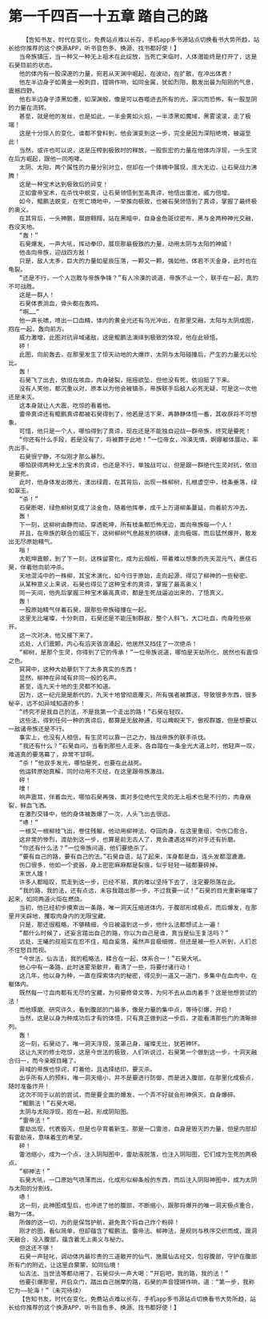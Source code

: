 # 第一千四百一十五章 踏自己的路
        【告知书友，时代在变化，免费站点难以长存，手机app多书源站点切换看书大势所趋，站长给你推荐的这个换源APP，听书音色多、换源、找书都好使！】
       当帝族镇压，当一种又一种无上祖术在此绽放，当死亡来临时，人体潜能终是打开了，这是石昊目前的状态。
       他的体内有一股深邃的力量，宛若从天渊中崛起，在波动，在扩散，在冲出体表！
       他左半边身子如黄金一般刺目，铿锵作响，如同金属，犹如烈阳，散发出最为阳刚的气息，震撼四野。
       他右半边身子漆黑如墨，如深渊般，像是可以吞噬进去所有的光，深沉而恐怖，有一股至阴的力量在流转。
       甚至，就是他的发丝，也是如此，一半金黄如火焰，一半漆黑如魔域，黑雾滚滚，走了极端！
       这是十分惊人的变化，谁都不曾料到，他会演变到这一步，完全是因为深陷绝境，被逼至此！
       当然，或许也可以说，这是压榨到极致时的释放，一股恢宏的力量在他体内浮现，一头生灵在后方崛起，跟他一同咆哮。
       太阴、太阳，两个属性的力量分别对立，但却在一个体魄中展现，庞大无边，让石昊战力沸腾！
       这是一种宝术达到极致后的异变！
       正如雷帝宝术，在杀伐中蜕变，让石昊领悟到至高真谛，他悟出雷池，威力倍增。
       如今，鲲鹏法蜕变，在死亡境地中，一举推向极致，也被石昊领悟到了真谛，掌握了最终极的奥义。
       在其背后，一头神鹏，展翅翱翔，站在黑暗中，自身金色斑纹密布，黑与金两种神光交融，吞没天地。
       “轰！”
       石昊爆发，一声大吼，挥动拳印，展现那最极致的力量，动用太阴与太阳的神威！
       他击向帝族，迎战四方敌！
       只是，敌人太多，巨大的力量如星辰压落，一颗又一颗，强如他，体若不灭金身，此时也在龟裂。
       “还是不行，一个人岂敢与帝族争锋？”有人冷漠的说道，帝族不止一个，联手在一起，真的不可战胜。
       这是一群人！
       石昊体表淌血，骨头都在轰鸣。
       “啊……”
       他一声长啸，喷出一口血精，体内的黄金光还有乌光冲出，在那里交融，太阳与太阴成图，抱在一起，轰向前方。
       威力激增，此图对抗异域诸敌，这是鲲鹏法演绎到极致的体现，他在此顿悟。
       砰！
       此图，向前轰去，在那里发生了惊天动地的大爆炸，太阴与太阳碰撞后，产生的力量无以伦比。
       轰！
       石昊飞了出去，依旧在咳血，肉身破裂，摇摇欲坠，但他没有死，依旧挺了下来。
       没有人笑他，都沉重以对，原本以为他会被镇杀，帝族联手后敌人必死无疑，可是这一次他还是未灭。
       这本身就让人大震，吃惊的看着他。
       雷帝真谛还有鲲鹏真谛都被石昊得到了，他若是活下来，再静静体悟一番，其收获将不可想象。
       可惜，他只是一个人，哪怕得到了真谛，现在还是不能独自迎战一群帝族，终究是要死！
       “你还有什么手段，若是没有了，将被葬于此地！”一位帝女，冷漠无情，婀娜躯体展动，率先出手。
       石昊很宁静，不似刚才那么暴烈。
       哪怕获得两种无上宝术的真谛，也还是不行，单独战可以，但是跟一群绝代生灵对抗，依旧是要死。
       此时，他身体发出微光，漾出绿霞，在其背后，出现一株柳树，扎根虚空中，枝条垂落，绿如翠玉。
       “杀！”
       石昊断喝，绿色柳树变成了淡金色，随着他挥拳，成千上万道柳条蔓延，向着前方冲去。
       轰！
       下一刻，这柳树由静而动，穿透乾坤，所有枝条都恐怖无边，面向帝族每一个人！
       并且，在帝族的联合的威压下，这树柳树气息越发的磅礴，走向极端，而后猛然爆开，散发出无尽原始精气。
       嗡！
       大乾坤震颤，到了下一刻，这株留雾化，成为云烟般，带着难以想象的先天混元气，裹住石昊，伴着他向前冲杀。
       天地混沌中的一株柳，其宝术演化，如今归于原始，走向起源，得见了柳神的一些秘密。
       从某种意义上来说，石昊也得见了这种宝术的真谛，掌握了最高奥义！
       同一天间，他先后掌握三种宝术最高真谛，都是生死战逼迫出来的，了悟真义。
       轰！
       一股原始精气伴着石昊，跟那些帝族碰撞在一起。
       这里无比璀璨，十分刺目，石昊还是不能压制群敌，整个人斜飞，大口吐血，肉身险些崩开。
       这一次对决，他又接下来了。
       远处，人们震颤，内心有滔天骇浪涌起，他居然又挡住了一次绝杀！
       “柳树，是那个生灵，你得到了它的传承！”一位帝族说道，哪怕是天劫所化，居然也有震惊之色。
       冥冥中，这种大劫摹刻下了太多真实的东西！
       显然，柳神在异域有非同一般的名声。
       甚至，连九天十地的生灵都不知道。
       因为，这一纪元是是断代的，九天十地曾彻底覆灭，所有强者被葬送，导致很多东西，很多秘辛，远不如异域知道的多！
       “终究不是我自己的法，不是我第一个走出的路！”石昊在轻叹。
       这些法，得到任何一种的真谛后，都算是无敌神通，可以睥睨天下，傲视群雄，但是想要以一敌诸帝族还是不行。
       事实上，也没有人相信，有生灵可以靠一己之力，独战帝族的联手杀伐。
       “我还有什么？”石昊自问，当看到那些人走来，各自踏在一条金光大道上时，他轻声一叹，难道真的要落幕了，非常不甘啊。
       “杀！”他双手发光，哪怕是死，也要在此战死。
       他运转原始真解，同时动用不灭经，在这里跟帝族激战。
       砰！
       噗！
       响声震耳，伴着血光，哪怕石昊再强，面对多位绝代生灵的无上祖术也是不行的，肉身崩裂，鲜血飞洒。
       在激烈交锋中，他的身体被轰爆了一次，人头飞出去很远。
       “哧！”
       一根又一根柳枝飞出，卷住残躯，他动用柳神法，夺回肉身，在这里重组，令伤口愈合。
       这非常的惨烈，渡劫到这一步，也算是前无古人了，竟会遭遇这样的对手还有折磨。
       “你还有什么法？”一位帝族问道，他们要绝杀了。
       “要有自己的路，要有自己的法。”石昊自语，站了起来，浑身都是血，连头发都湿漉漉。
       伤口很多，他如一个瓷器，身上密密麻麻都是裂痕，似乎轻轻一碰都要碎掉。
       末世人雄！
       许多人都暗叹，荒走到这一步，已经不易，真的难以坚持下去了，注定要殒落在此。
       “我的路，我的法，还有点远，未容我踏出那一步，不过我要一试！”石昊的目光重新璀璨了起来，如同两道火炬在燃烧。
       当初，他已经初步摸索出一条路，唯一洞天压缩进体内，于腹部形成极点，而后爆发，在那里开天辟地，攫取肉身内的无限宝藏。
       只是，那还很粗略，不够精细，今日被逼到这一步，他什么法都想试上一遍！
       “都什么时候了，还妄言踏出自己的路，你以为自己是谁，真当是仙王复活吗？”
       远处，王曦的叔祖实在忍不住，暗自奚落，虽然声音极细微，但还是被一些人听到，人们忍不住怒目而视。
       “今世法，仙古法，我的粗略法，糅合在一起，体系合一！”石昊大吼。
       他心中有一条路，此时迷雾渐散开，看清了一些，将要付诸行动！
       这几年，他以身为种，一直在探索体内的秘密，得见到一道又一道门，多集中在血肉中，在躯体内。
       既然每一寸血肉都有无尽的宝藏，为何要修骨文等，为何不去从血肉着手？这是他想尝试的法！
       而他琢磨、研究许久，看到腹部的门最多，像是力量的集中点，等待引爆，开启！
       当然，这是以身为种成功后才有的体悟，只有真正做到这一步后，才能看清那些门的清晰排列。
       轰！
       这一刻，石昊动了。唯一洞天浮现，笼罩己身，璀璨无比，犹若神环。
       这让九天的修士吃惊，这是今世法的极致，人们听说过，石昊第一个做到这一步，十洞天融合归一，而今亲眼目睹了。
       异域的帝族也惊诧，盯着他，且选择结印，要灭杀。
       出乎所有人的预料，唯一洞天缩小，并不是要进行防御，而是进入腹部，在那里化成极点，随时准备炸开！
       这次不同于以前的尝试，而是要全面的爆发，一个弄不好就会形神俱灭，自身爆碎。
       “鲲鹏法！”石昊大喝。
       太阴与太阳浮现，抱在一起，形成阴阳图。
       “雷帝法！”
       雷劫出现，代表毁灭，但是也孕育着新生。那是一口雷池，自身是毁灭的力量，但是内部却有雷劫液，意味着生的希望。
       砰！
       雷池缩小，成为一个点，注入阴阳图中，雷劫液脱落，也注入阴阳图，它们成为生死的两极点。
       “柳神法！”
       石昊大吼，一口原始气喷薄而出，化成形似柳条般的东西，而后注入阴阳神图中，成为太阴与太阳的分割线。
       哧！
       这一刻，此神图成型后，也冲进了他的腹部，不断缩小，跟那将爆开的唯一洞天极点重合，融为一体。
       所做的这一切，为的是保驾护航，避免真个将自己炸个粉碎！
       刚才的图，看似简单，但却蕴含了鲲鹏法、雷帝法、柳神法，是规则与秩序交织而成，跟洞天融合，没入腹部，蕴含着无上奥义与秘力。
       但这还不够！
       石昊一声轻叱，调动体内最珍贵的三道散开的仙气，施展仙古经文，包容腹部，守护在腹部所有门的附近，让这里白蒙蒙，如同仙境！
       仙古法、当世法等都动用了，石昊仰头一声大喝：“开启吧，我的路，我的法！”
       他要引爆那里，开启众门，踏出自己揣摩的路，石昊的声音铿锵作响，道：“第一步，我称它为——轮海！”（未完待续）
       【告知书友，时代在变化，免费站点难以长存，手机app多书源站点切换看书大势所趋，站长给你推荐的这个换源APP，听书音色多、换源、找书都好使！】
